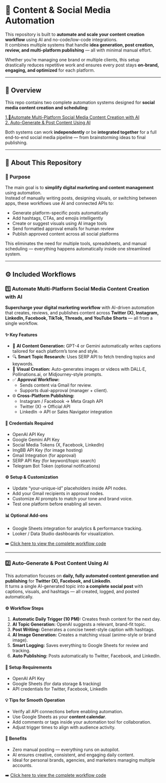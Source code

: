 # 🤖 Content & Social Media Automation

This repository is built to **automate and scale your content creation workflow** using AI and no-code/low-code integrations.  
It combines multiple systems that handle **idea generation, post creation, review, and multi-platform publishing** — all with minimal manual effort.

Whether you’re managing one brand or multiple clients, this setup drastically reduces repetitive work and ensures every post stays **on-brand, engaging, and optimized** for each platform.

---

## 🧭 Overview

This repo contains two complete automation systems designed for **social media content creation and scheduling**:

[1.🤖Automate Multi-Platform Social Media Content Creation with AI](https://github.com/mudassar-automation/Content-Social-Automation-/blob/main/%E2%9C%A8%F0%9F%A4%96Automate%20Multi-Platform%20Social%20Media%20Content%20Creation%20with%20AI.json)                                                             
[2. Auto-Generate & Post Content Using AI](https://github.com/mudassar-automation/Content-Social-Automation-/blob/main/Automate%20Social%20Media%20Posts%20with%20AI%20Content%20and%20Images%20across%20Twitter%2C%20LinkedIn%20%26%20Facebook.json)

Both systems can work **independently** or be **integrated together** for a full end-to-end social media pipeline — from brainstorming ideas to final publishing.

---

## 🚀 About This Repository

### 🧠 Purpose
The main goal is to **simplify digital marketing and content management** using automation.  
Instead of manually writing posts, designing visuals, or switching between apps, these workflows use AI and connected APIs to:

- Generate platform-specific posts automatically  
- Add hashtags, CTAs, and emojis intelligently  
- Create or suggest visuals using AI image tools  
- Send formatted approval emails for human review  
- Publish approved content across all social platforms  

This eliminates the need for multiple tools, spreadsheets, and manual scheduling — everything happens automatically inside one streamlined system.

---

## ⚙️ Included Workflows

### 1️⃣ Automate Multi-Platform Social Media Content Creation with AI

**Supercharge your digital marketing workflow** with AI-driven automation that creates, reviews, and publishes content across **Twitter (X), Instagram, LinkedIn, Facebook, TikTok, Threads, and YouTube Shorts** — all from a single workflow.

#### ✨ Key Features
- 🧠 **AI Content Generation:** GPT-4 or Gemini automatically writes captions tailored for each platform’s tone and style.  
- 🔍 **Smart Topic Research:** Uses SERP API to fetch trending topics and keywords.  
- 🎨 **Visual Creation:** Auto-generates images or videos with DALL·E, Pollinations.ai, or Midjourney-style prompts.  
- ✅ **Approval Workflow:**  
  - Sends content via Gmail for review.  
  - Supports dual-approval (manager + client).  
- 🌐 **Cross-Platform Publishing:**  
  - Instagram / Facebook → Meta Graph API  
  - Twitter (X) → Official API  
  - LinkedIn → API or Sales Navigator integration  

#### 🔐 Credentials Required
- OpenAI API Key  
- Google Gemini API Key  
- Social Media Tokens (X, Facebook, LinkedIn)  
- ImgBB API Key (for image hosting)  
- Gmail Integration (for approval)  
- SERP API Key (for keyword/topic search)  
- Telegram Bot Token (optional notifications)  

#### ⚙️ Setup & Customization
- Update “your-unique-id” placeholders inside API nodes.  
- Add your Gmail recipients in approval nodes.  
- Customize AI prompts to match your tone and brand voice.  
- Test one platform before enabling all seven.

#### 📊 Optional Add-ons
- Google Sheets integration for analytics & performance tracking.  
- Looker / Data Studio dashboards for visualization.  

➡️ [Click here to view the complete workflow code](https://github.com/mudassar-automation/Content-Social-Automation-/blob/main/%E2%9C%A8%F0%9F%A4%96Automate%20Multi-Platform%20Social%20Media%20Content%20Creation%20with%20AI.json)

---

### 2️⃣ Auto-Generate & Post Content Using AI

This automation focuses on **daily, fully automated content generation and publishing** for **Twitter (X), Facebook, and LinkedIn**.  
It turns a single AI-generated topic into **a complete social post** with captions, visuals, and hashtags — all created, logged, and posted automatically.

#### ⚙️ Workflow Steps
1. **Automatic Daily Trigger (10 PM):** Creates fresh content for the next day.  
2. **AI Topic Generation:** OpenAI suggests a relevant, brand-fit topic.  
3. **Post Writing:** Generates a concise tweet-style caption with hashtags.  
4. **AI Image Generation:** Creates a matching visual (anime-style or brand image).  
5. **Smart Logging:** Saves everything to Google Sheets for review and tracking.  
6. **Auto Publishing:** Posts automatically to Twitter, Facebook, and LinkedIn.

#### 🧩 Setup Requirements
- OpenAI API Key  
- Google Sheets (for data storage & tracking)  
- API credentials for Twitter, Facebook, LinkedIn  

#### 💡 Tips for Smooth Operation
- Verify all API connections before enabling automation.  
- Use Google Sheets as your **content calendar**.  
- Add comments or tags inside your automation tool for collaboration.  
- Adjust trigger times to align with audience activity.

#### 🌟 Benefits
- Zero manual posting — everything runs on autopilot.  
- AI ensures creative, consistent, and engaging daily content.  
- Ideal for personal brands, agencies, and marketers managing multiple accounts.

➡️ [Click here to view the complete workflow code](https://github.com/mudassar-automation/Content-Social-Automation-/blob/main/Automate%20Social%20Media%20Posts%20with%20AI%20Content%20and%20Images%20across%20Twitter%2C%20LinkedIn%20%26%20Facebook.json)
